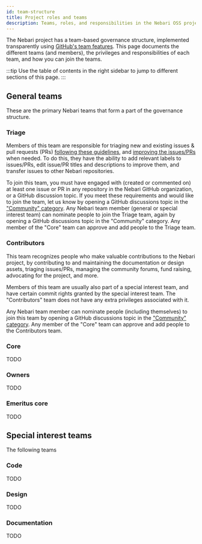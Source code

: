 ```yaml
---
id: team-structure
title: Project roles and teams
description: Teams, roles, and responsibilities in the Nebari OSS project
---
```


The Nebari project has a team-based governance structure, implemented transparently using [GitHub's team features](https://github.com/orgs/nebari-dev/teams).
This page documents the different teams (and members), the privileges and responsibilities of each team, and how you can join the teams.

:::tip
Use the table of contents in the right sidebar to jump to different sections of this page.
:::

## General teams

These are the primary Nebari teams that form a part of the governance structure.

### Triage

Members of this team are responsible for triaging new and existing issues & pull requests (PRs) [following these guidelines](./maintainers/triage-guidelines), and [improving the issues/PRs](./file-issues#working-on-issues-to-improve-them) when needed. To do this, they have the ability to add relevant labels to issues/PRs, edit issue/PR titles and descriptions to improve them, and transfer issues to other Nebari repositories.

To join this team, you must have engaged with (created or commented on) at least one issue or PR in any repository in the Nebari GitHub organization, or a GitHub discussion topic. If you meet these requirements and would like to join the team, let us know by opening a GitHub discussions topic in the ["Community" category](https://github.com/orgs/nebari-dev/discussions/categories/community). Any Nebari team member (general or special interest team) can nominate people to join the Triage team, again by opening a GitHub discussions topic in the "Community" category. Any member of the "Core" team can approve and add people to the Triage team.

### Contributors

This team recognizes people who make valuable contributions to the Nebari project, by contributing to and maintaining the documentation or design assets, triaging issues/PRs, managing the community forums, fund raising, advocating for the project, and more.

Members of this team are usually also part of a special interest team, and have certain commit rights granted by the special interest team. The "Contributors" team does not have any extra privileges associated with it.

Any Nebari team member can nominate people (including themselves) to join this team by opening a GitHub discussions topic in the ["Community" category](https://github.com/orgs/nebari-dev/discussions/categories/community). Any member of the "Core" team can approve and add people to the Contributors team.

### Core

TODO

### Owners

TODO

### Emeritus core

TODO

## Special interest teams

The following teams

### Code

TODO

### Design

TODO

### Documentation

TODO
